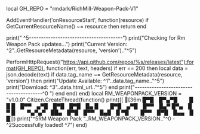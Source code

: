 local GH_REPO = "rmdark/RichMill-Weapon-Pack-V1"

AddEventHandler('onResourceStart', function(resource)
if GetCurrentResourceName() ~= resource then return end

print("
^5---------------------------------------")
print("Checking for Rm Weapon Pack updates...")
print("Current Version: ^2"..GetResourceMetadata(resource, 'version').."^5")

PerformHttpRequest(("https://api.github.com/repos/%s/releases/latest"):format(GH_REPO),
function(err, text, headers)
if err == 200 then
local data = json.decode(text)
if data.tag_name ~= GetResourceMetadata(resource, 'version') then
print("Update Available: ^1"..data.tag_name.."^5")
print("Download: ^3"..data.html_url.."^5")
end
print("---------------------------------------^0
")
end
end)
end)
local RM_WEAPONPACK_VERSION = "v1.0.0"
Citizen.CreateThread(function()
print([[
[36m
█▀█ █▀▄▀█   █ █ █ █▀▀ ▄▀█ █▀█ █▀█ █▄ █   █▀█ ▄▀█ █▀▀ █▄▀
█▀▄ █ ▀ █   ▀▄▀▄▀ ██▄ █▀█ █▀▀ █▄█ █ ▀█   █▀▀ █▀█ █▄▄ █ █]])
print("^5RM Weapon Pack "..RM_WEAPONPACK_VERSION.."^0 - ^2Successfully loaded!
^7")
end)

